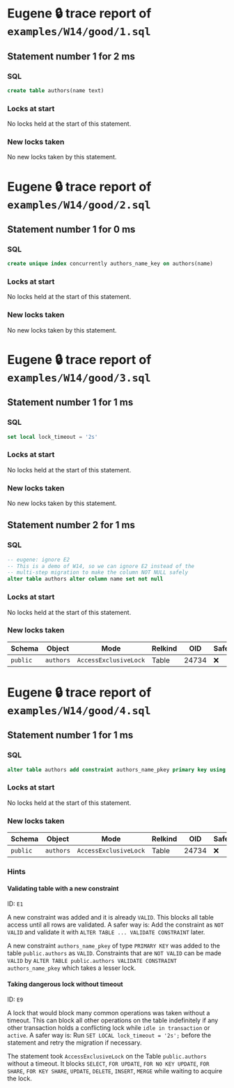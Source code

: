 # Eugene 🔒 trace report of `examples/W14/good/1.sql`

## Statement number 1 for 2 ms

### SQL

```sql
create table authors(name text)
```

### Locks at start

No locks held at the start of this statement.

### New locks taken

No new locks taken by this statement.



# Eugene 🔒 trace report of `examples/W14/good/2.sql`

## Statement number 1 for 0 ms

### SQL

```sql
create unique index concurrently authors_name_key on authors(name)
```

### Locks at start

No locks held at the start of this statement.

### New locks taken

No new locks taken by this statement.



# Eugene 🔒 trace report of `examples/W14/good/3.sql`

## Statement number 1 for 1 ms

### SQL

```sql
set local lock_timeout = '2s'
```

### Locks at start

No locks held at the start of this statement.

### New locks taken

No new locks taken by this statement.


## Statement number 2 for 1 ms

### SQL

```sql
-- eugene: ignore E2
-- This is a demo of W14, so we can ignore E2 instead of the
-- multi-step migration to make the column NOT NULL safely
alter table authors alter column name set not null
```

### Locks at start

No locks held at the start of this statement.

### New locks taken

| Schema | Object | Mode | Relkind | OID | Safe |
|--------|--------|------|---------|-----|------|
| `public` | `authors` | `AccessExclusiveLock` | Table | 24734 | ❌ |


# Eugene 🔒 trace report of `examples/W14/good/4.sql`

## Statement number 1 for 1 ms

### SQL

```sql
alter table authors add constraint authors_name_pkey primary key using index authors_name_key
```

### Locks at start

No locks held at the start of this statement.

### New locks taken

| Schema | Object | Mode | Relkind | OID | Safe |
|--------|--------|------|---------|-----|------|
| `public` | `authors` | `AccessExclusiveLock` | Table | 24734 | ❌ |

### Hints

#### Validating table with a new constraint

ID: `E1`

A new constraint was added and it is already `VALID`. This blocks all table access until all rows are validated. A safer way is: Add the constraint as `NOT VALID` and validate it with `ALTER TABLE ... VALIDATE CONSTRAINT` later.

A new constraint `authors_name_pkey` of type `PRIMARY KEY` was added to the table `public.authors` as `VALID`. Constraints that are `NOT VALID` can be made `VALID` by `ALTER TABLE public.authors VALIDATE CONSTRAINT authors_name_pkey` which takes a lesser lock.

#### Taking dangerous lock without timeout

ID: `E9`

A lock that would block many common operations was taken without a timeout. This can block all other operations on the table indefinitely if any other transaction holds a conflicting lock while `idle in transaction` or `active`. A safer way is: Run `SET LOCAL lock_timeout = '2s';` before the statement and retry the migration if necessary.

The statement took `AccessExclusiveLock` on the Table `public.authors` without a timeout. It blocks `SELECT`, `FOR UPDATE`, `FOR NO KEY UPDATE`, `FOR SHARE`, `FOR KEY SHARE`, `UPDATE`, `DELETE`, `INSERT`, `MERGE` while waiting to acquire the lock.

